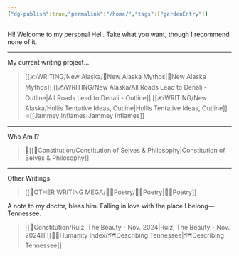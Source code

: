 ```yaml
---
{"dg-publish":true,"permalink":"/home/","tags":["gardenEntry"]}
---
```


Hi! Welcome to my personal Hell. Take what you want, though I recommend none of it.
- - - 

My current writing project…
>[[✍WRITING/New Alaska/🔗New Alaska Mythos\|🔗New Alaska Mythos]]
>	[[✍WRITING/New Alaska/All Roads Lead to Denali - Outline\|All Roads Lead to Denali - Outline]]
>	[[✍WRITING/New Alaska/Hollis Tentative Ideas, Outline\|Hollis Tentative Ideas, Outline]]
>		🔥[[Jammey Inflames\|Jammey Inflames]]

- - -

Who Am I?
>📜[[📃Constitution/Constitution of Selves & Philosophy\|Constitution of Selves & Philosophy]]
- - -

Other Writings
>[[👼OTHER WRITING MEGA/👩‍🎤Poetry/👩‍🎤Poetry\|👩‍🎤Poetry]]

A note to my doctor, bless him. Falling in love with the place I belong—Tennessee. 
>[[📃Constitution/Ruiz, The Beauty - Nov. 2024\|Ruiz, The Beauty - Nov. 2024]]
>[[🤸‍♀️Humanity Index/🗺️Describing Tennessee\|🗺️Describing Tennessee]]

